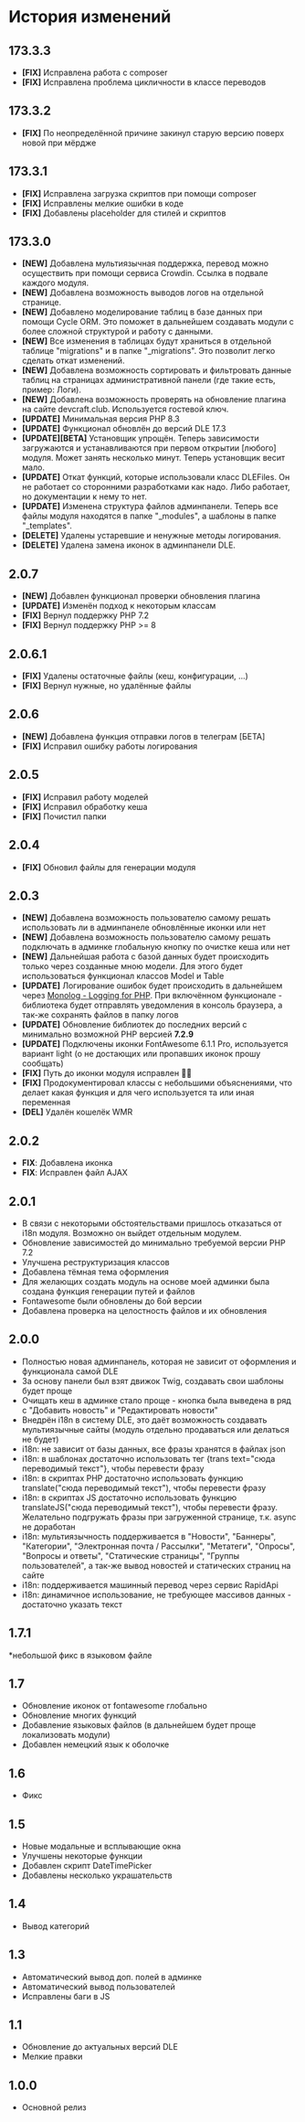 # История изменений

## 173.3.3
* **[FIX]** Исправлена работа с composer
* **[FIX]** Исправлена проблема цикличности в классе переводов

## 173.3.2
* **[FIX]** По неопределённой причине закинул старую версию поверх новой при мёрдже

## 173.3.1
* **[FIX]** Исправлена загрузка скриптов при помощи composer
* **[FIX]** Исправлены мелкие ошибки в коде
* **[FIX]** Добавлены placeholder для стилей и скриптов

## 173.3.0
- **[NEW]** Добавлена мультиязычная поддержка, перевод можно осуществить при помощи сервиса Crowdin. Ссылка в подвале каждого модуля.
- **[NEW]** Добавлена возможность выводов логов на отдельной странице.
- **[NEW]** Добавлено моделирование таблиц в базе данных при помощи Cycle ORM. Это поможет в дальнейшем создавать модули с более сложной структурой и работу с данными.
- **[NEW]** Все изменения в таблицах будут храниться в отдельной таблице "migrations" и в папке "_migrations". Это позволит легко сделать откат изменений.
- **[NEW]** Добавлена возможность сортировать и фильтровать данные таблиц на страницах административной панели (где такие есть, пример: Логи).
- **[NEW]** Добавлена возможность проверять на обновление плагина на сайте devcraft.club. Используется гостевой ключ.
- **[UPDATE]** Минимальная версия PHP 8.3
- **[UPDATE]** Функционал обновлён до версий DLE 17.3
- **[UPDATE][BETA]** Установщик упрощён. Теперь зависимости загружаются и устанавливаются при первом открытии [любого] модуля. Может занять несколько минут. Теперь установщик весит мало.
- **[UPDATE]** Откат функций, которые использовали класс DLEFiles. Он не работает со сторонними разработками как надо. Либо работает, но документации к нему то нет.
- **[UPDATE]** Изменена структура файлов админпанели. Теперь все файлы модуля находятся в папке "_modules", a шаблоны в папке "_templates".
- **[DELETE]** Удалены устаревшие и ненужные методы логирования.
- **[DELETE]** Удалена замена иконок в админпанели DLE.

## 2.0.7
* **[NEW]** Добавлен функционал проверки обновления плагина
* **[UPDATE]** Изменён подход к некоторым классам
* **[FIX]** Вернул поддержку PHP 7.2
* **[FIX]** Вернул поддержку PHP >= 8

## 2.0.6.1
* **[FIX]** Удалены остаточные файлы (кеш, конфигурации, ...)
* **[FIX]** Вернул нужные, но удалённые файлы

## 2.0.6
* **[NEW]** Добавлена функция отправки логов в телеграм [БЕТА]
* **[FIX]** Исправил ошибку работы логирования

## 2.0.5
* **[FIX]** Исправил работу моделей
* **[FIX]** Исправил обработку кеша
* **[FIX]** Почистил папки

## 2.0.4
* **[FIX]** Обновил файлы для генерации модуля

## 2.0.3
* **[NEW]** Добавлена возможность пользователю самому решать использовать ли в админпанеле обновлённые иконки или нет
* **[NEW]** Добавлена возможность пользователю самому решать подключать в админке глобальную кнопку по очистке кеша или нет
* **[NEW]** Дальнейшая работа с базой данных будет происходить только через созданные мною модели. Для этого будет использоваться функционал классов Model и Table
* **[UPDATE]** Логирование ошибок будет происходить в дальнейшем через <a href="https://seldaek.github.io/monolog/" target="_blank">Monolog - Logging for PHP</a>. При включённом функционале - библиотека будет отправлять уведомления в консоль браузера, а так-же сохранять файлов в папку логов
* **[UPDATE]** Обновление библиотек до последних версий с минимально возможной PHP версией <b>7.2.9</b>
* **[UPDATE]** Подключены иконки FontAwesome 6.1.1 Pro, используется вариант light (о не достающих или пропавших иконок прошу сообщать)
* **[FIX]** Путь до иконки модуля исправлен 🤦‍♂️
* **[FIX]** Продокументировал классы с небольшими объяснениями, что делает какая функция и для чего используется та или иная переменная
* **[DEL]** Удалён кошелёк WMR

## 2.0.2
* **FIX**: Добавлена иконка
* **FIX**: Исправлен файл AJAX

## 2.0.1
* В связи с некоторыми обстоятельствами пришлось отказаться от i18n модуля. Возможно он выйдет отдельным модулем.
* Обновление зависимостей до минимально требуемой версии PHP 7.2
* Улучшена реструктуризация классов
* Добавлена тёмная тема оформления
* Для желающих создать модуль на основе моей админки была создана функция генерации путей и файлов
* Fontawesome были обновлены до 6ой версии
* Добавлена проверка на целостность файлов и их обновления

## 2.0.0
* Полностью новая админпанель, которая не зависит от оформления и функционала самой DLE
* За основу панели был взят движок Twig, создавать свои шаблоны будет проще
* Очищать кеш в админке стало проще - кнопка была выведена в ряд с "Добавить новость" и "Редактировать новости"
* Внедрён i18n в систему DLE, это даёт возможность создавать мультиязычные сайты (модуль отдельно продаваться или делаться не будет)
* i18n: не зависит от базы данных, все фразы хранятся в файлах json
* i18n: в шаблонах достаточно использовать тег {trans text="сюда переводимый текст"}, чтобы перевести фразу
* i18n: в скриптах PHP достаточно использовать функцию translate("сюда переводимый текст"), чтобы перевести фразу
* i18n: в скриптах JS достаточно использовать функцию translateJS("сюда переводимый текст"), чтобы перевести фразу. Желательно подгружать фразы при загруженной странице, т.к. async не доработан
* i18n: мультиязычность поддерживается в "Новости", "Баннеры", "Категории", "Электронная почта / Рассылки", "Метатеги", "Опросы", "Вопросы и ответы", "Статические страницы", "Группы пользователей", а так-же вывод новостей и статических страниц на сайте
* i18n: поддерживается машинный перевод через сервис RapidApi
* i18n: динамичное использование, не требующее массивов данных - достаточно указать текст

## 1.7.1
*небольшой фикс в языковом файле

## 1.7
* Обновление иконок от fontawesome глобально
* Обновление многих функций
* Добавление языковых файлов (в дальнейшем будет проще локализовать модули)
* Добавлен немецкий язык к оболочке

## 1.6
* Фикс

## 1.5
* Новые модальные и всплывающие окна
* Улучшены некоторые функции
* Добавлен скрипт DateTimePicker
* Добавлены несколько украшательств

## 1.4
* Вывод категорий

## 1.3
* Автоматический вывод доп. полей в админке
* Автоматический вывод пользователей
* Исправлены баги в JS

## 1.1
* Обновление до актуальных версий DLE
* Мелкие правки

## 1.0.0
* Основной релиз
